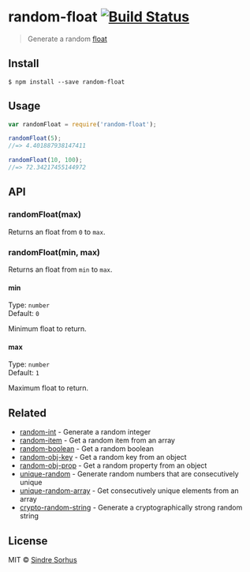 # random-float [![Build Status](https://travis-ci.org/sindresorhus/random-float.svg?branch=master)](https://travis-ci.org/sindresorhus/random-float)

> Generate a random [float](https://en.wikipedia.org/wiki/Floating_point)


## Install

```
$ npm install --save random-float
```


## Usage

```js
var randomFloat = require('random-float');

randomFloat(5);
//=> 4.401887938147411

randomFloat(10, 100);
//=> 72.34217455144972
```


## API

### randomFloat(max)

Returns an float from `0` to `max`.

### randomFloat(min, max)

Returns an float from `min` to `max`.

#### min

Type: `number`  
Default: `0`

Minimum float to return.

#### max

Type: `number`  
Default: `1`

Maximum float to return.


## Related

- [random-int](https://github.com/sindresorhus/random-int) - Generate a random integer
- [random-item](https://github.com/sindresorhus/random-item) - Get a random item from an array
- [random-boolean](https://github.com/arthurvr/random-boolean) - Get a random boolean
- [random-obj-key](https://github.com/sindresorhus/random-obj-key) - Get a random key from an object
- [random-obj-prop](https://github.com/sindresorhus/random-obj-prop) - Get a random property from an object
- [unique-random](https://github.com/sindresorhus/unique-random) - Generate random numbers that are consecutively unique
- [unique-random-array](https://github.com/sindresorhus/unique-random-array) - Get consecutively unique elements from an array
- [crypto-random-string](https://github.com/sindresorhus/crypto-random-string) - Generate a cryptographically strong random string


## License

MIT © [Sindre Sorhus](http://sindresorhus.com)
